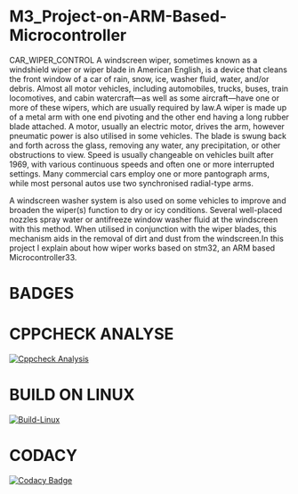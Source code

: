 # M3_Project-on-ARM-Based-Microcontroller
CAR_WIPER_CONTROL
A windscreen wiper, sometimes known as a windshield wiper or wiper blade in American English, is a device that cleans the front window of a car of rain, snow, ice, washer fluid, water, and/or debris. Almost all motor vehicles, including automobiles, trucks, buses, train locomotives, and cabin watercraft—as well as some aircraft—have one or more of these wipers, which are usually required by law.A wiper is made up of a metal arm with one end pivoting and the other end having a long rubber blade attached. A motor, usually an electric motor, drives the arm, however pneumatic power is also utilised in some vehicles. The blade is swung back and forth across the glass, removing any water, any precipitation, or other obstructions to view. Speed is usually changeable on vehicles built after 1969, with various continuous speeds and often one or more interrupted settings. Many commercial cars employ one or more pantograph arms, while most personal autos use two synchronised radial-type arms.

A windscreen washer system is also used on some vehicles to improve and broaden the wiper(s) function to dry or icy conditions. Several well-placed nozzles spray water or antifreeze window washer fluid at the windscreen with this method. When utilised in conjunction with the wiper blades, this mechanism aids in the removal of dirt and dust from the windscreen.In this project I explain about how wiper works based on stm32, an ARM based Microcontroller33.
# BADGES
# CPPCHECK ANALYSE
[![Cppcheck Analysis](https://github.com/Ch-Srivani/M3_Project-on-ARM-Based-Microcontroller/actions/workflows/Cppcheck%20Analyse.yml/badge.svg)](https://github.com/Ch-Srivani/M3_Project-on-ARM-Based-Microcontroller/actions/workflows/Cppcheck%20Analyse.yml)
# BUILD ON LINUX
[![Build-Linux](https://github.com/Ch-Srivani/M3_Project-on-ARM-Based-Microcontroller/actions/workflows/Build%20on%20linux.yml/badge.svg)](https://github.com/Ch-Srivani/M3_Project-on-ARM-Based-Microcontroller/actions/workflows/Build%20on%20linux.yml)
# CODACY
[![Codacy Badge](https://app.codacy.com/project/badge/Grade/1aa5bf43d7e94ee1855575de2bf2c4cb)](https://www.codacy.com/gh/Ch-Srivani/M3_Project-on-ARM-Based-Microcontroller/dashboard?utm_source=github.com&amp;utm_medium=referral&amp;utm_content=Ch-Srivani/M3_Project-on-ARM-Based-Microcontroller&amp;utm_campaign=Badge_Grade)
